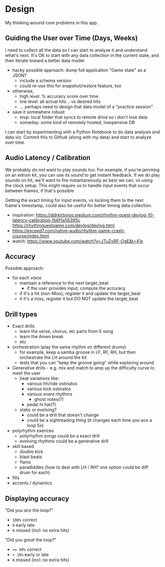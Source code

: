 # Design

My thinking around core problems in this app.

## Guiding the User over Time (Days, Weeks)

I need to collect all the data so I can start to analyze it and understand what's next.
It's OK to start with any data collection in the current state, and then iterate toward a better data model.

- hacky possible approach: dump full application "Game state" as a JSON?
  - include a schema version
  - could re-use this for snapshot/restore feature, too
- otherwise,
  - high level: % accuracy score over time
  - low level: all actual hits .. vs desired hits
  - ... perhaps need to design that data model of a "practice session"
- save it somewhere robust
  - mvp: local folder that syncs to remote drive so i don't lose data
  - someday: some kind of remotely hosted, inexpensive DB

I can start by experimenting with a Python Notebook to do data analysis and data viz.
Commit this to Github (along with my data) and start to analyze over time.

## Audio Latency / Calibration

We probably _do not_ want to play sounds too.
For example, if you're jamming on an edrum kit, you can use its sound to get instant feedback.
If we do play sounds on hit, we'll want to fire instantaneously as best we can, vs using the clock setup.
This might require us to handle input events that occur between frames, if that's possible

Getting the exact timing for input events, vs locking them to the next frame's timestamp, could also be useful
for better timing data collection.

- inspiration: https://ddrkirbyisq.medium.com/rhythm-quest-devlog-10-latency-calibration-fb6f1a56395c
  https://rhythmquestgame.com/devlog/devlog.html
- https://exceed7.com/native-audio/rhythm-game-crash-course/index.html
- watch: https://www.youtube.com/watch?v=JTuZvRF-OgE&t=41s

## Accuracy

Possible approach:

- for each voice
  - maintain a reference to the next target_beat
    - if the user provides input, compute the accuracy
  - if it's a hit (non-Miss), register it and update the target_beat
  - it it's a miss, register it but DO NOT update the target_beat

## Drill types

- Exact drills
  - learn the verse, chorus, etc parts from X song
  - learn the Amen break
  - etc
- orchestration (play the same rhythm on different drums)
  - for example, keep a samba groove in LF, RF, RH, but then orchestrate the LH around the kit
  - tests that you can "keep the groove going" while exploring around
- Generative drills - e.g. mix and match to amp up the difficulty curve to meet the user
  - beat variations like:
    - various hh/ride ostinatos
    - various kick ostinatos
    - various snare rhythms
      - ghost notes(?)
    - pedal hi hat(?)
  - static or evolving?
    - could be a drill that doesn't change
    - could be a sightreading thing (it changes each time you ace a loop 5x)
- polyrhythm exerices
  - polyrhythm songs could be a exact drill
  - evolving rhythms could be a generative drill
- skill based
  - double kick
  - blast beats
  - flams
  - paradiddles (how to deal with LH / RH? one option could be diff drum for each)
- fills
- accents / dynamics

## Displaying accuracy

"Did you _ace_ the loop?"

- `100%` correct
- `0` early late
- `0` missed (incl: no extra hits)

"Did you _great_ the loop?"

- `>= 90%` correct
- `< 10%` early or late
- `0` missed (incl: no extra hits)
